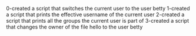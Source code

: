 0-created a script that switches the current user to the user betty
1-created a script that prints the effective username of the current user
2-created a script that prints all the groups the current user is part of
3-created a script that changes the owner of the file hello to the user betty
